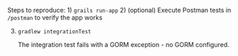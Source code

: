 Steps to reproduce:
1) 
    ```grails run-app```
2) 
    (optional) Execute Postman tests in ```/postman``` to verify the app works

3)
    ```gradlew integrationTest```

    The integration test fails with a GORM exception - no GORM configured.

